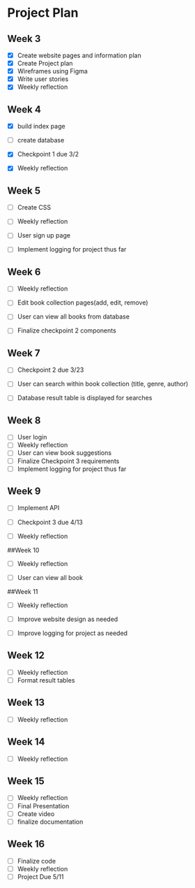 # Project Plan

## Week 3
- [x] Create website pages and information plan
- [x] Create Project plan
- [x] Wireframes using Figma
- [x] Write user stories
- [x] Weekly reflection

## Week 4
- [x] build index page
- [ ] create database
- [x] Checkpoint 1 due 3/2
- [x] Weekly reflection


## Week 5
- [ ] Create CSS
- [ ] Weekly reflection
- [ ] User sign up page
- [ ] Implement logging for project thus far


## Week 6
- [ ] Weekly reflection
- [ ] Edit book collection pages(add, edit, remove)
- [ ] User can view all books from database
- [ ] Finalize checkpoint 2 components


## Week 7
- [ ] Checkpoint 2 due 3/23
- [ ] User can search within book collection (title, genre, author)
- [ ] Database result table is displayed for searches


## Week 8
- [ ] User login
- [ ] Weekly reflection
- [ ] User can view book suggestions
- [ ] Finalize Checkpoint 3 requirements
- [ ] Implement logging for project thus far

## Week 9
- [ ] Implement API
- [ ] Checkpoint 3 due 4/13
- [ ] Weekly reflection


##Week 10
- [ ] Weekly reflection
- [ ] User can view all book


##Week 11
- [ ] Weekly reflection
- [ ] Improve website design as needed
- [ ] Improve logging for project as needed


## Week 12
- [ ] Weekly reflection
- [ ] Format result tables

## Week 13
- [ ] Weekly reflection


## Week 14
- [ ] Weekly reflection


## Week 15
- [ ] Weekly reflection
- [ ] Final Presentation
- [ ] Create video
- [ ] finalize documentation

## Week 16
- [ ] Finalize code
- [ ] Weekly reflection
- [ ] Project Due 5/11